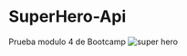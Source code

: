 # SuperHero-Api
Prueba modulo 4 de Bootcamp
![super hero](https://github.com/1zcan/SuperHero-Api/assets/79218635/116d4715-81de-4170-8f18-5fe6f3ea8000)
